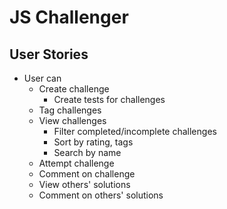 # JS Challenger

## User Stories

- User can
  - Create challenge
    - Create tests for challenges
  - Tag challenges
  - View challenges
    - Filter completed/incomplete challenges
    - Sort by rating, tags
    - Search by name
  - Attempt challenge
  - Comment on challenge
  - View others' solutions
  - Comment on others' solutions

